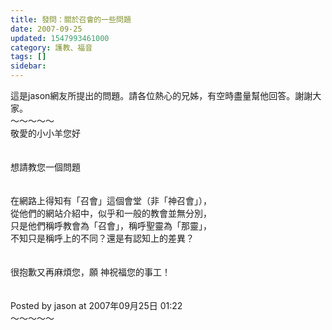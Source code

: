```yaml
---
title: 發問：關於召會的一些問題
date: 2007-09-25
updated: 1547993461000
category: 護教、福音
tags: []
sidebar: 
---
```


<p>這是jason網友所提出的問題。請各位熱心的兄姊，有空時盡量幫他回答。謝謝大家。<br/><!--more-->～～～～～<br/>敬愛的小小羊您好<br/><br/><br/>想請教您一個問題<br/><br/><br/>在網路上得知有「召會」這個會堂（非「神召會」），<br/>從他們的網站介紹中，似乎和一般的教會並無分別，<br/>只是他們稱呼教會為「召會」，稱呼聖靈為「那靈」，<br/>不知只是稱呼上的不同？還是有認知上的差異？<br/><br/><br/>很抱歉又再麻煩您，願 神祝福您的事工！<br/><br/><br/>Posted by jason at 2007年09月25日 01:22 <br/>～～～～～<br/><br/></p>